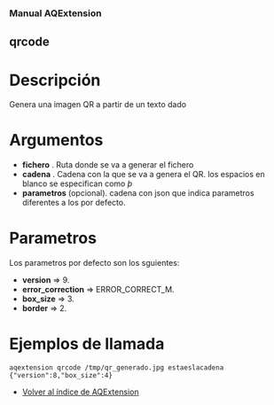 ### Manual AQExtension

## qrcode

# Descripción
Genera una imagen QR a partir de un texto dado

# Argumentos
- **fichero** . Ruta donde se va a generar el fichero
- **cadena** . Cadena con la que se va a genera el QR. los espacios en blanco se especifican como *þ*
- **parametros** (opcional). cadena con json que indica parametros diferentes a los por defecto.


# Parametros
Los parametros por defecto son los sguientes:
- **version** => 9.
- **error_correction** => ERROR_CORRECT_M.
- **box_size** => 3.
- **border** => 2.



# Ejemplos de llamada
```
aqextension qrcode /tmp/qr_generado.jpg estaeslacadena {"version":8,"box_size":4}
```

- [Volver al índice de AQExtension](../index.md)